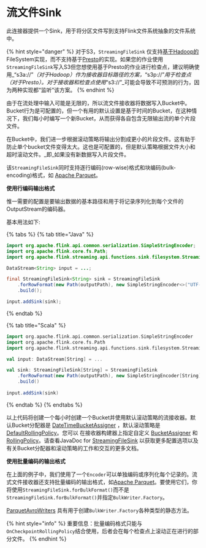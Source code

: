 # 流文件Sink

此连接器提供一个Sink，用于将分区文件写到支持Flink文件系统抽象的文件系统中。

{% hint style="danger" %}
对于S3，`StreamingFileSink` 仅支持[基于Hadoop的](https://hadoop.apache.org/) FileSystem实现，而不支持基于[Presto](https://prestodb.io/)的实现。如果您的作业使用`StreamingFileSink`写入S3但您想使用基于Presto的作业进行检查点，建议明确使用_“s3a://”_（对于Hadoop）作为接收器目标路径的方案，_“s3p://”_用于检查点（对于Presto）。对于接收器和检查点使用_“s3://”_可能会导致不可预测的行为，因为两种实现都“监听”该方案。
{% endhint %}

由于在流处理中输入可能是无限的，所以流文件接收器将数据写入Bucket中。Bucket行为是可配置的，但一个有用的默认设置是基于时间的Bucket，在这种情况下，我们每小时编写一个新Bucket，从而获得各自包含无限输出流的单个片段文件。

在Bucket中，我们进一步根据滚动策略将输出分割成更小的片段文件。这有助于防止单个bucket文件变得太大。这也是可配置的，但是默认策略根据文件大小和超时滚动文件。_即_如果没有新数据写入片段文件。

该`StreamingFileSink`同时支持逐行编码\(row-wise\)格式和块编码\(bulk-encoding\)格式，如 [Apache Parquet](http://parquet.apache.org/)。

**使用行编码输出格式**

惟一需要的配置是要输出数据的基本路径和用于将记录序列化到每个文件的OutputStream的编码器。

基本用法如下:

{% tabs %}
{% tab title="Java" %}
```java
import org.apache.flink.api.common.serialization.SimpleStringEncoder;
import org.apache.flink.core.fs.Path;
import org.apache.flink.streaming.api.functions.sink.filesystem.StreamingFileSink;

DataStream<String> input = ...;

final StreamingFileSink<String> sink = StreamingFileSink
	.forRowFormat(new Path(outputPath), new SimpleStringEncoder<>("UTF-8"))
	.build();

input.addSink(sink);
```
{% endtab %}

{% tab title="Scala" %}
```scala
import org.apache.flink.api.common.serialization.SimpleStringEncoder
import org.apache.flink.core.fs.Path
import org.apache.flink.streaming.api.functions.sink.filesystem.StreamingFileSink

val input: DataStream[String] = ...

val sink: StreamingFileSink[String] = StreamingFileSink
    .forRowFormat(new Path(outputPath), new SimpleStringEncoder[String]("UTF-8"))
    .build()
    
input.addSink(sink)
```
{% endtab %}
{% endtabs %}

以上代码将创建一个每小时创建一个Bucket并使用默认滚动策略的流接收器。默认Bucket分配器是 [DateTimeBucketAssigner](https://ci.apache.org/projects/flink/flink-docs-master/api/java/org/apache/flink/streaming/api/functions/sink/filesystem/bucketassigners/DateTimeBucketAssigner.html) ，默认滚动策略是[DefaultRollingPolicy](https://ci.apache.org/projects/flink/flink-docs-master/api/java/org/apache/flink/streaming/api/functions/sink/filesystem/rollingpolicies/DefaultRollingPolicy.html)。您可以 在接收器构建器上指定自定义 [BucketAssigner](https://ci.apache.org/projects/flink/flink-docs-master/api/java/org/apache/flink/streaming/api/functions/sink/filesystem/BucketAssigner.html) 和 [RollingPolicy](https://ci.apache.org/projects/flink/flink-docs-master/api/java/org/apache/flink/streaming/api/functions/sink/filesystem/RollingPolicy.html)。请查看JavaDoc for [StreamingFileSink](https://ci.apache.org/projects/flink/flink-docs-master/api/java/org/apache/flink/streaming/api/functions/sink/filesystem/StreamingFileSink.html) 以获取更多配置选项以及有关Bucket分配器和滚动策略的工作和交互的更多文档。

**使用批量编码的输出格式**

在上面的例子中，我们使用了一个`Encoder`可以单独编码或序列化每个记录的。流式文件接收器还支持批量编码的输出格式，如[Apache Parquet](http://parquet.apache.org/)。要使用它们，你将使用`StreamingFileSink.forBulkFormat()`而不是`StreamingFileSink.forBulkFormat()`并指定`BulkWriter.Factory`。

[ParquetAvroWriters](https://ci.apache.org/projects/flink/flink-docs-master/api/java/org/apache/flink/formats/parquet/avro/ParquetAvroWriters.html) 具有用于创建`BulkWriter.Factory`各种类型的静态方法。

{% hint style="info" %}
重要信息：批量编码格式只能与`OnCheckpointRollingPolicy`结合使用，后者会在每个检查点上滚动正在进行的部分文件。
{% endhint %}

